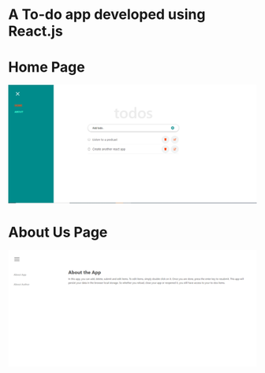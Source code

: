 # A To-do app developed using React.js


# Home Page
![ScreenShot](./public/screenShot.PNG)
 
 
# About Us Page

![ScreenShot](./public/screenShot.AboutUs.PNG)
